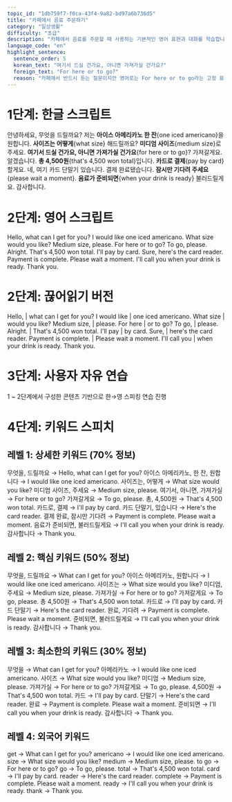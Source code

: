 ```yaml
---
topic_id: "1db759f7-f0ca-43f4-9a82-bd97a6b736d5"
title: "카페에서 음료 주문하기"
category: "일상생활"
difficulty: "초급"
description: "카페에서 음료를 주문할 때 사용하는 기본적인 영어 표현과 대화를 학습합니다."
language_code: "en"
highlight_sentence:
  sentence_order: 5
  korean_text: "여기서 드실 건가요, 아니면 가져가실 건가요?"
  foreign_text: "For here or to go?"
  reason: "카페에서 반드시 듣는 질문이지만 영어로는 For here or to go라는 고정 표현을 모르면 막히는 문장"
---
```


# 1단계: 한글 스크립트

안녕하세요, 무엇을 드릴까요?
저는 **아이스 아메리카노 한 잔**{one iced americano}을 원합니다.
**사이즈는 어떻게**{what size} 해드릴까요?
**미디엄 사이즈**{medium size}로 주세요.
**여기서 드실 건가요, 아니면 가져가실 건가요**{for here or to go}?
가져갈게요.
알겠습니다. **총 4,500원**{that's 4,500 won total}입니다.
**카드로 결제**{pay by card} 할게요.
네, 여기 카드 단말기 있습니다.
결제 완료됐습니다. **잠시만 기다려 주세요**{please wait a moment}.
**음료가 준비되면**{when your drink is ready} 불러드릴게요.
감사합니다.

# 2단계: 영어 스크립트

Hello, what can I get for you?
I would like one iced americano.
What size would you like?
Medium size, please.
For here or to go?
To go, please.
Alright. That's 4,500 won total.
I'll pay by card.
Sure, here's the card reader.
Payment is complete. Please wait a moment.
I'll call you when your drink is ready.
Thank you.

# 2단계: 끊어읽기 버전

Hello, | what can I get for you?
I would like | one iced americano.
What size | would you like?
Medium size, | please.
For here | or to go?
To go, | please.
Alright. | That's 4,500 won total.
I'll pay | by card.
Sure, | here's the card reader.
Payment is complete. | Please wait a moment.
I'll call you | when your drink is ready.
Thank you.

# 3단계: 사용자 자유 연습

1 ~ 2단계에서 구성한 콘텐츠 기반으로 한→영 스피킹 연습 진행

# 4단계: 키워드 스피치

## 레벨 1: 상세한 키워드 (70% 정보)

무엇을, 드릴까요 → Hello, what can I get for you?
아이스 아메리카노, 한 잔, 원합니다 → I would like one iced americano.
사이즈는, 어떻게 → What size would you like?
미디엄 사이즈, 주세요 → Medium size, please.
여기서, 아니면, 가져가실 → For here or to go?
가져갈게요 → To go, please.
총, 4,500원 → That's 4,500 won total.
카드로, 결제 → I'll pay by card.
카드 단말기, 있습니다 → Here's the card reader.
결제 완료, 잠시만 기다려 → Payment is complete. Please wait a moment.
음료가 준비되면, 불러드릴게요 → I'll call you when your drink is ready.
감사합니다 → Thank you.

## 레벨 2: 핵심 키워드 (50% 정보)

무엇을, 드릴까요 → What can I get for you?
아이스 아메리카노, 원합니다 → I would like one iced americano.
사이즈는 → What size would you like?
미디엄, 주세요 → Medium size, please.
가져가실 → For here or to go?
가져갈게요 → To go, please.
총 4,500원 → That's 4,500 won total.
카드로 → I'll pay by card.
카드 단말기 → Here's the card reader.
완료, 기다려 → Payment is complete. Please wait a moment.
준비되면, 불러드릴게요 → I'll call you when your drink is ready.
감사합니다 → Thank you.

## 레벨 3: 최소한의 키워드 (30% 정보)

무엇을 → What can I get for you?
아메리카노 → I would like one iced americano.
사이즈 → What size would you like?
미디엄 → Medium size, please.
가져가실 → For here or to go?
가져갈게요 → To go, please.
4,500원 → That's 4,500 won total.
카드 → I'll pay by card.
단말기 → Here's the card reader.
완료 → Payment is complete. Please wait a moment.
준비되면 → I'll call you when your drink is ready.
감사합니다 → Thank you.

## 레벨 4: 외국어 키워드

get → What can I get for you?
americano → I would like one iced americano.
size → What size would you like?
medium → Medium size, please.
to go → For here or to go?
go → To go, please.
total → That's 4,500 won total.
card → I'll pay by card.
reader → Here's the card reader.
complete → Payment is complete. Please wait a moment.
ready → I'll call you when your drink is ready.
thank → Thank you.